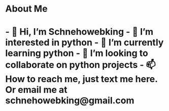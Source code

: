 <h1>About Me<h1>

<p>
  - 👋 Hi, I’m Schnehowebking
- 👀 I’m interested in python
- 🌱 I’m currently learning python
- 💞️ I’m looking to collaborate on python projects
- 📫 How to reach me,  just text me here. Or email me at schnehowebking@gmail.com
  </p>

<!---
schnehowebking/schnehowebking is a ✨ special ✨ repository because its `README.md` (this file) appears on your GitHub profile.
You can click the Preview link to take a look at your changes.
--->

